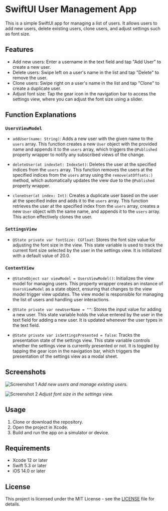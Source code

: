 # SwiftUI User Management App

This is a simple SwiftUI app for managing a list of users. It allows users to add new users, delete existing users, clone users, and adjust settings such as font size.

## Features

- Add new users: Enter a username in the text field and tap "Add User" to create a new user.
- Delete users: Swipe left on a user's name in the list and tap "Delete" to remove the user.
- Clone users: Swipe right on a user's name in the list and tap "Clone" to create a duplicate user.
- Adjust font size: Tap the gear icon in the navigation bar to access the settings view, where you can adjust the font size using a slider.

## Function Explanations

### `UsersViewModel`

- `addUser(name: String)`: Adds a new user with the given name to the `users` array. This function creates a new `User` object with the provided name and appends it to the `users` array, which triggers the `@Published` property wrapper to notify any subscribed views of the change.

- `deleteUser(at indexSet: IndexSet)`: Deletes the user at the specified indices from the `users` array. This function removes the users at the specified indices from the `users` array using the `remove(atOffsets:)` method, which automatically updates the view due to the `@Published` property wrapper.

- `cloneUser(at index: Int)`: Creates a duplicate user based on the user at the specified index and adds it to the `users` array. This function retrieves the user at the specified index from the `users` array, creates a new `User` object with the same name, and appends it to the `users` array. This action effectively clones the user.

### `SettingsView`

- `@State private var fontSize: CGFloat`: Stores the font size value for adjusting the font size in the view. This state variable is used to track the current font size selected by the user in the settings view. It is initialized with a default value of 20.0.

### `ContentView`

- `@StateObject var viewModel = UsersViewModel()`: Initializes the view model for managing users. This property wrapper creates an instance of `UsersViewModel` as a state object, ensuring that changes to the view model trigger view updates. The view model is responsible for managing the list of users and handling user interactions.

- `@State private var newUserName = ""`: Stores the input value for adding a new user. This state variable holds the value entered by the user in the text field for adding a new user. It is updated whenever the user types in the text field.

- `@State private var isSettingsPresented = false`: Tracks the presentation state of the settings view. This state variable controls whether the settings view is currently presented or not. It is toggled by tapping the gear icon in the navigation bar, which triggers the presentation of the settings view as a modal sheet.

## Screenshots

![Screenshot 1](screenshots/screenshot1.png)
*Add new users and manage existing users.*

![Screenshot 2](screenshots/screenshot2.png)
*Adjust font size in the settings view.*

## Usage

1. Clone or download the repository.
2. Open the project in Xcode.
3. Build and run the app on a simulator or device.

## Requirements

- Xcode 12 or later
- Swift 5.3 or later
- iOS 14.0 or later

## License

This project is licensed under the MIT License - see the [LICENSE](LICENSE) file for details.
